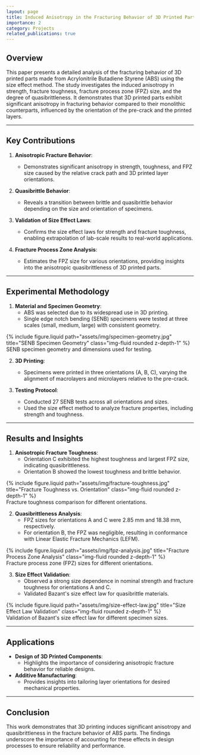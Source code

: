 ```yaml
---
layout: page
title: Induced Anisotropy in the Fracturing Behavior of 3D Printed Parts Analyzed by the Size Effect Method
importance: 2
category: Projects
related_publications: true
---
```


## Overview

This paper presents a detailed analysis of the fracturing behavior of 3D printed parts made from Acrylonitrile Butadiene Styrene (ABS) using the size effect method. The study investigates the induced anisotropy in strength, fracture toughness, fracture process zone (FPZ) size, and the degree of quasibrittleness. It demonstrates that 3D printed parts exhibit significant anisotropy in fracturing behavior compared to their monolithic counterparts, influenced by the orientation of the pre-crack and the printed layers.

---

## Key Contributions

1. **Anisotropic Fracture Behavior**:

   - Demonstrates significant anisotropy in strength, toughness, and FPZ size caused by the relative crack path and 3D printed layer orientations.

2. **Quasibrittle Behavior**:

   - Reveals a transition between brittle and quasibrittle behavior depending on the size and orientation of specimens.

3. **Validation of Size Effect Laws**:

   - Confirms the size effect laws for strength and fracture toughness, enabling extrapolation of lab-scale results to real-world applications.

4. **Fracture Process Zone Analysis**:
   - Estimates the FPZ size for various orientations, providing insights into the anisotropic quasibrittleness of 3D printed parts.

---

## Experimental Methodology

1. **Material and Specimen Geometry**:
   - ABS was selected due to its widespread use in 3D printing.
   - Single edge notch bending (SENB) specimens were tested at three scales (small, medium, large) with consistent geometry.

<div class="row">
    <div class="col-sm mt-3 mt-md-0">
        {% include figure.liquid path="assets/img/specimen-geometry.jpg" title="SENB Specimen Geometry" class="img-fluid rounded z-depth-1" %}
    </div>
</div>
<div class="caption">
    SENB specimen geometry and dimensions used for testing.
</div>

2. **3D Printing**:

   - Specimens were printed in three orientations (A, B, C), varying the alignment of macrolayers and microlayers relative to the pre-crack.

3. **Testing Protocol**:
   - Conducted 27 SENB tests across all orientations and sizes.
   - Used the size effect method to analyze fracture properties, including strength and toughness.

---

## Results and Insights

1. **Anisotropic Fracture Toughness**:
   - Orientation C exhibited the highest toughness and largest FPZ size, indicating quasibrittleness.
   - Orientation B showed the lowest toughness and brittle behavior.

<div class="row">
    <div class="col-sm mt-3 mt-md-0">
        {% include figure.liquid path="assets/img/fracture-toughness.jpg" title="Fracture Toughness vs. Orientation" class="img-fluid rounded z-depth-1" %}
    </div>
</div>
<div class="caption">
    Fracture toughness comparison for different orientations.
</div>

2. **Quasibrittleness Analysis**:
   - FPZ sizes for orientations A and C were 2.85 mm and 18.38 mm, respectively.
   - For orientation B, the FPZ was negligible, resulting in conformance with Linear Elastic Fracture Mechanics (LEFM).

<div class="row">
    <div class="col-sm mt-3 mt-md-0">
        {% include figure.liquid path="assets/img/fpz-analysis.jpg" title="Fracture Process Zone Analysis" class="img-fluid rounded z-depth-1" %}
    </div>
</div>
<div class="caption">
    Fracture process zone (FPZ) sizes for different orientations.
</div>

3. **Size Effect Validation**:
   - Observed a strong size dependence in nominal strength and fracture toughness for orientations A and C.
   - Validated Bazant's size effect law for quasibrittle materials.

<div class="row">
    <div class="col-sm mt-3 mt-md-0">
        {% include figure.liquid path="assets/img/size-effect-law.jpg" title="Size Effect Law Validation" class="img-fluid rounded z-depth-1" %}
    </div>
</div>
<div class="caption">
    Validation of Bazant's size effect law for different specimen sizes.
</div>

---

## Applications

- **Design of 3D Printed Components**:
  - Highlights the importance of considering anisotropic fracture behavior for reliable designs.
- **Additive Manufacturing**:
  - Provides insights into tailoring layer orientations for desired mechanical properties.

---

## Conclusion

This work demonstrates that 3D printing induces significant anisotropy and quasibrittleness in the fracture behavior of ABS parts. The findings underscore the importance of accounting for these effects in design processes to ensure reliability and performance.
